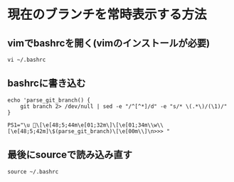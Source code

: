 # 現在のブランチを常時表示する方法

## vimでbashrcを開く(vimのインストールが必要)
```
vi ~/.bashrc
```

## bashrcに書き込む
```
echo 'parse_git_branch() {
    git branch 2> /dev/null | sed -e "/^[^*]/d" -e "s/* \(.*\)/(\1)/"
}

PS1="\u 🤮\[\e[48;5;44m\e[01;32m\]\[\e[01;34m\\w\\[\e[48;5;42m]\$(parse_git_branch)\[\e[00m\\]\n>>> "

```

## 最後にsourceで読み込み直す
```
source ~/.bashrc
```

